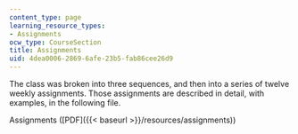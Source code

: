 ```yaml
---
content_type: page
learning_resource_types:
- Assignments
ocw_type: CourseSection
title: Assignments
uid: 4dea0006-2869-6afe-23b5-fab86cee26d9
---
```


The class was broken into three sequences, and then into a series of twelve weekly assignments. Those assignments are described in detail, with examples, in the following file.

Assignments ([PDF]({{< baseurl >}}/resources/assignments))